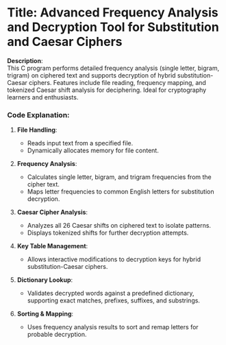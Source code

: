# Title: Advanced Frequency Analysis and Decryption Tool for Substitution and Caesar Ciphers 

**Description**:  
This C program performs detailed frequency analysis (single letter, bigram, trigram) on ciphered text and supports decryption of hybrid substitution-Caesar ciphers. Features include file reading, frequency mapping, and tokenized Caesar shift analysis for deciphering. Ideal for cryptography learners and enthusiasts.

### Code Explanation:

1. **File Handling**:  
   - Reads input text from a specified file.  
   - Dynamically allocates memory for file content.

2. **Frequency Analysis**:  
   - Calculates single letter, bigram, and trigram frequencies from the cipher text.  
   - Maps letter frequencies to common English letters for substitution decryption.  

3. **Caesar Cipher Analysis**:  
   - Analyzes all 26 Caesar shifts on ciphered text to isolate patterns.  
   - Displays tokenized shifts for further decryption attempts.

4. **Key Table Management**:  
   - Allows interactive modifications to decryption keys for hybrid substitution-Caesar ciphers.  

5. **Dictionary Lookup**:  
   - Validates decrypted words against a predefined dictionary, supporting exact matches, prefixes, suffixes, and substrings.

6. **Sorting & Mapping**:  
   - Uses frequency analysis results to sort and remap letters for probable decryption.

